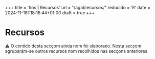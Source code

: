 +++
title = 'fios | Recursos'
url = "/agal/recursos/"
reducido = 'R'
date = 2024-11-18T18:18:44+01:00
draft = true
+++

# Recursos

<div id="warning-infoorgas" class="warning" style="margin:0%;margin-top:0;margin-bottom:3%; font-size:14px;">
⚠️ O contido desta secçom ainda nom foi elaborado. Nesta secçom agruparám-se outros recursos nom recolhidos nas secçons anteriores.
</div>